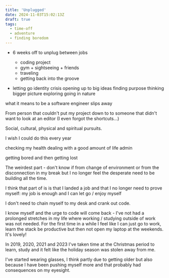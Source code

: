 ```yaml
---
title: 'Unplugged'
date: 2024-11-03T15:02:13Z
draft: true
tags:
  - time-off
  - adventure
  - finding boredom
---
```


- 6 weeks off to unplug between jobs

  - coding project
  - gym + sightseeing + friends
  - traveling
  - getting back into the groove

- letting go
  identity crisis
  opening up to big ideas
  finding purpose
  thinking bigger picture
  exploring
  going in nature

what it means to be a software engineer slips away

From person that couldn't put my project down to to someone that didn't want to look at an editor (I even forgot the shortcuts...)

Social, cultural, physical and spiritual pursuits.

I wish I could do this every year

checking my health
dealing with a good amount of life admin

getting bored and then getting lost

The weirdest part - don't know if from change of environment or from the disconnection in my break but I no longer feel the desperate need to be building all the time.

I think that part of is is that I landed a job and that I no longer need to prove myself: my job is enough and I can let go / enjoy myself

I don't need to chain myself to my desk and crank out code.

I know myself and the urge to code will come back - I've not had a prolonged stretches in my life where working / studying outside of work was not needed. For the first time in a while I feel like I can just go to work, learn the stack be productive but then not open my laptop at the weekends. It's lovely!

In 2019, 2020, 2021 and 2023 I've taken time at the Christmas period to learn, study and it felt like the holiday season was stolen away from me.

I've started wearing glasses, I think partly due to getting older but also because I have been pushing myself more and that probably had consequences on my eyesight.
